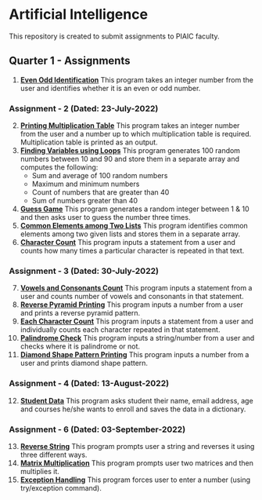# Artificial Intelligence
This repository is created to submit assignments to PIAIC faculty.
## Quarter 1 - Assignments
1. **[Even Odd Identification](https://github.com/ShahidNawaz01/PIAIC-Assignments/blob/main/Artificial%20Intelligence/even_odd_identification.py)**
This program takes an integer number from the user and identifies whether it is an even or odd number.
### Assignment - 2 (Dated: 23-July-2022)
2. **[Printing Multiplication Table](https://github.com/ShahidNawaz01/PIAIC-Assignments/blob/main/Artificial%20Intelligence/print_table.py)**
This program takes an integer number from the user and a number up to which multiplication table is required. Multiplication table is printed as an output.
3. **[Finding Variables using Loops](https://github.com/ShahidNawaz01/PIAIC-Assignments/blob/main/Artificial%20Intelligence/loops_assignment.py)**
This program generates 100 random numbers between 10 and 90 and store them in a separate array and computes the following:
	- Sum and average of 100 random numbers
	- Maximum and minimum numbers
	- Count of numbers that are greater than 40
	- Sum of numbers greater than 40
4. **[Guess Game](https://github.com/ShahidNawaz01/PIAIC-Assignments/blob/main/Artificial%20Intelligence/guess_game.py)**
This program generates a random integer between 1 & 10 and then asks user to guess the number three times.
5. **[Common Elements among Two Lists](https://github.com/ShahidNawaz01/PIAIC-Assignments/blob/main/Artificial%20Intelligence/finding_common_elements_lists.py)**
This program identifies common elements among two given lists and stores them in a separate array.
6. **[Character Count](https://github.com/ShahidNawaz01/PIAIC-Assignments/blob/main/Artificial%20Intelligence/character_repetition.py)**
This program inputs a statement from a user and counts how many times a particular character is repeated in that text.
### Assignment - 3 (Dated: 30-July-2022)
7. **[Vowels and Consonants Count](https://github.com/ShahidNawaz01/PIAIC-Assignments/blob/main/Artificial%20Intelligence/vowels_consonants_count.py)**
This program inputs a statement from a user and counts number of vowels and consonants in that statement.
8. **[Reverse Pyramid Printing](https://github.com/ShahidNawaz01/PIAIC-Assignments/blob/main/Artificial%20Intelligence/reverse_pyramid.py)**
This program inputs a number from a user and prints a reverse pyramid pattern.
9. **[Each Character Count](https://github.com/ShahidNawaz01/PIAIC-Assignments/blob/main/Artificial%20Intelligence/all_characters_repetition.py)**
This program inputs a statement from a user and individually counts each character repeated in that statement.
10. **[Palindrome Check](https://github.com/ShahidNawaz01/PIAIC-Assignments/blob/main/Artificial%20Intelligence/palindrome_check.py)**
This program inputs a string/number from a user and checks where it is palindrome or not.
11. **[Diamond Shape Pattern Printing](https://github.com/ShahidNawaz01/PIAIC-Assignments/blob/main/Artificial%20Intelligence/numbers_diamond.py)**
This program inputs a number from a user and prints diamond shape pattern.
### Assignment - 4 (Dated: 13-August-2022)
12. **[Student Data](https://github.com/ShahidNawaz01/PIAIC-Assignments/blob/main/Artificial%20Intelligence/student_data.py)**
This program asks student their name, email address, age and courses he/she wants to enroll and saves the data in a dictionary.
### Assignment - 6 (Dated: 03-September-2022)
13. **[Reverse String](https://github.com/ShahidNawaz01/PIAIC-Assignments/blob/main/Artificial%20Intelligence/reverse_string.py)**
This program prompts user a string and reverses it using three different ways.
14. **[Matrix Multiplication](https://github.com/ShahidNawaz01/PIAIC-Assignments/blob/main/Artificial%20Intelligence/matrix_multiplication.py)**
This program prompts user two matrices and then multiplies it.
15. **[Exception Handling](https://github.com/ShahidNawaz01/PIAIC-Assignments/blob/main/Artificial%20Intelligence/exception_handling.py)**
This program forces user to enter a number (using try/exception command).
